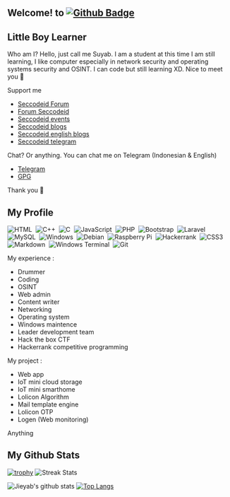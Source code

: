 ## Welcome! to [![Github Badge](https://img.shields.io/badge/-Jieyab89-black?style=flat&logo=github&logoColor=white&link=https://github.com/Jieyab89/)](https://github.com/Jieyab89)

<h2>Little Boy Learner</h2>
<p align='left'>Who am I? Hello, just call me Suyab. I am a student at this time I am still learning, I like computer especially in network security and operating systems security and OSINT. I can code but still learning XD. Nice to meet you 😬</p>

<p align='left'>Support me </p>

* <a href="https://seccodeid.com">Seccodeid Forum</a>
* <a href="https://forum.seccodeid.com">Forum Seccodeid</a>
* <a href="https://seccodeid.com/#event">Seccodeid events</a>
* <a href="https://blog.seccodeid.com/">Seccodeid blogs</a>
* <a href="https://en-blog.seccodeid.com/">Seccodeid english blogs</a>
* <a href="https://t.me/seccodeid">Seccodeid telegram</a>


<p align='left'>Chat? Or anything. You can chat me on Telegram (Indonesian & English) </p>

* <a href="https://t.me/bayjie">Telegram</a>
* <a href="https://keys.openpgp.org/search?q=DA301A501A8C7A7E67CEDF699F31C03645ADAB64">GPG</a>

Thank you 🤙

## My Profile
![HTML](https://img.shields.io/badge/-HTML-282A36?style=flat&logo=HTML5)&nbsp;
![C++](https://img.shields.io/badge/C++-black.svg?style=flat&logo=c%2B%2B)&nbsp;
![C](https://img.shields.io/badge/C-black.svg?style=flat&logo=c%2B%2B)&nbsp;
![JavaScript](https://img.shields.io/badge/-JavaScript-282A36?style=flat&logo=javascript)&nbsp;
![PHP](https://img.shields.io/badge/-PHP-282A36?style=flat&logo=PHP)&nbsp;
![Bootstrap](https://img.shields.io/badge/-Bootstrap-282A36?style=flat&logo=bootstrap)&nbsp;
![Laravel](https://img.shields.io/badge/-Laravel-282A36?style=flat&logo=laravel)&nbsp;
![MySQL](https://img.shields.io/badge/-MySQL-282A36?style=flat&logo=mysql)&nbsp;
![Windows](https://img.shields.io/badge/Windows-0078D6?style=flat&logo=windows&logoColor=white)&nbsp;
![Debian](https://img.shields.io/badge/Debian-D70A53?style=flat&logo=debian&logoColor=white)&nbsp;
![Raspberry Pi](https://img.shields.io/badge/-RaspberryPi-C51A4A?style=flat&logo=Raspberry-Pi)&nbsp;
![Hackerrank](https://img.shields.io/badge/-Hackerrank-2EC866?style=flat&logo=HackerRank&logoColor=white)&nbsp;
![CSS3](https://img.shields.io/badge/css3-%231572B6.svg?style=flat&logo=css3&logoColor=white)&nbsp;
![Markdown](https://img.shields.io/badge/markdown-%23000000.svg?style=flat&logo=markdown&logoColor=white)&nbsp;
![Windows Terminal](https://img.shields.io/badge/Windows%20Terminalt-%234D4D4D.svg?flat&logo=windows-terminal&logoColor=white)&nbsp;
![Git](https://img.shields.io/badge/git-%23F05033.svg?style=lat&logo=git&logoColor=white)&nbsp;

<p align='left'>My experience : </p>

* Drummer 
* Coding 
* OSINT
* Web admin 
* Content writer
* Networking
* Operating system
* Windows maintence
* Leader development team
* Hack the box CTF
* Hackerrank competitive programming

<p align='left'>My project : </p>

* Web app 
* IoT mini cloud storage
* IoT mini smarthome
* Lolicon Algorithm
* Mail template engine 
* Lolicon OTP 
* Logen (Web monitoring)

Anything

## My Github Stats

[![trophy](https://github-profile-trophy.vercel.app/?username=jieyab89)](https://github.com/Jieyab89)
![Streak Stats](https://github-readme-streak-stats.herokuapp.com/?user=jieyab89&) 

![Jieyab's github stats](https://github-readme-stats.vercel.app/api?username=Jieyab89&show_icons=true&theme=tokyonight)
[![Top Langs](https://github-readme-stats.vercel.app/api/top-langs/?username=Jieyab89&layout=compact&show_icons=true&theme=tokyonight)](https://github.com/Jieyab89/)

